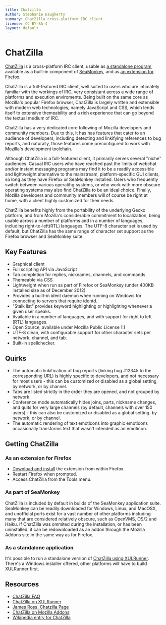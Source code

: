 ```yaml
---
title: Chatzilla
author: Stephanie Daugherty
summary: ChatZilla cross-platform IRC client.
license: CC-BY-SA-4
layout: default
---
```


# ChatZilla

[ChatZilla](http://chatzilla.hacksrus.com) is a cross-platform IRC client, usable as [a standalone program](http://chatzilla.rdmsoft.com/xulrunner/), available as a built-in component of [SeaMonkey](http://www.seamonkey-project.org/), and as [an extension for Firefox](https://addons.mozilla.org/en-US/firefox/addon/chatzilla/).

ChatZilla is a full-featured IRC client, well suited to users who are intimately familiar with the workings of IRC, very consistant across a wide range of platforms and execution enviroments. Being built on the same core as Mozilla's popular Firefox browser, ChatZilla is largely written and extensible with modern web technologies, namely JavaScript and CSS, which lends itself to extensive themeability and a rich experience that can go beyond the textual medium of IRC.

ChatZilla has a very dedicated core following of Mozilla developers and community members. Due to this, it has has features that cater to an audience of developers, including detecting and linkifying references to bug reports, and naturally, those features come preconfigured to work with Mozilla's development toolchain.

Although ChatZilla is a full-featured client, it primarily serves several "niche" audiences. Casual IRC users who have reached past the limits of webchat and/or instant messaging programs may find it to be a readily accessible and lightweight alternative to the mainstream, platform-specific GUI clients, so long as they have Firefox or SeaMonkey installed. Users who frequently switch between various operatihg systems, or who work with more obscure operating systems may also find ChatZilla to be an ideal choice. Finally, Mozilla developers and community members will of course be right at home, with a client highly customized for their needs.

ChatZilla benefits highly from the portability of the underlying Gecko platform, and from Mozilla's considerable commitment to localization, being usable across a number of platforms and in a number of languages, including right-to-left(RTL) languages. The UTF-8 character set is used by default, but ChatZilla has the same range of character set support as the Firefox browser and SeaMonkey suite.

## Key Features

 * Graphical client
 * Full scripting API via JavaScript
 * Tab completion for replies, nicknames, channels, and commands.
 * Themeable via CSS
 * Lightweight when run as part of Firefox or SeaMonkey (under 400KB installed size as of December 2012)
 * Provides a built-in ident daemon when running on Windows for connecting to servers that require identd.
 * "Stalk list" provides keyword highlighting or highlighting whenever a given user speaks.
 * Available in a number of languages, and with support for right to left (RTL) languages.
 * Open Source, available under Mozilla Public License 1.1
 * UTF-8 clean, with configurable support for other character sets per network, channel, and tab.
 * Built-in spellchecker.

## Quirks
 * The automatic linkification of bug reports (linking bug #12345 to the corresponding URL) is highly specific to developers, and not necessary for most users - this can be customized or disabled as a global setting, by network, or by channel.
 * Tabs are listed strictly in the order they are opened, and not grouped by network.
 * Conference mode automatically hides joins, parts, nickname changes, and quits for very large channels (by default, channels with over 150 users) - this can also be customized or disabled as a global setting, by network, or by channel.
 * The automatic rendering of text emoticons into graphic emoticons occasionally transforms text that wasn't intended as an emoticon.

## Getting ChatZilla

### As an extension for Firefox

* [Download and install](https://addons.mozilla.org/en-US/firefox/addon/chatzilla/) the extension from within Firefox.
* Restart Firefox when prompted.
* Access ChatZilla from the Tools menu.

### As part of SeaMonkey

ChatZilla is included by default in builds of the SeaMonkey application suite. SeaMonkey can be readily downloaded for Windows, Linux, and MacOSX, and unofficial ports exist for a vast number of other platforms including many that are considered relatively obscure, such as OpenVMS, OS/2 and Haiku. If ChatZilla was ommited during the installation, or has been uninstalled, it can be redownloaded as an addon through the Mozilla Addons site in the same way as for Firefox.

### As a standalone application

It's possible to run a standalone version of [ChatZilla using XULRunner](http://chatzilla.rdmsoft.com/xulrunner/).
There's a Windows installer offered, other platforms will have to build XULRunner
first.

## Resources
* [ChatZilla FAQ](http://chatzilla.hacksrus.com/faq/)
* [ChatZilla on XULRunner](http://chatzilla.rdmsoft.com/xulrunner/)
* [James Ross' Chatzilla Page](http://james-ross.co.uk/mozilla/chatzilla/links)
* [ChatZilla on Mozilla Addons](https://addons.mozilla.org/en-US/firefox/addon/chatzilla/)
* [Wikipedia entry for ChatZilla](http://en.wikipedia.org/wiki/ChatZilla)
